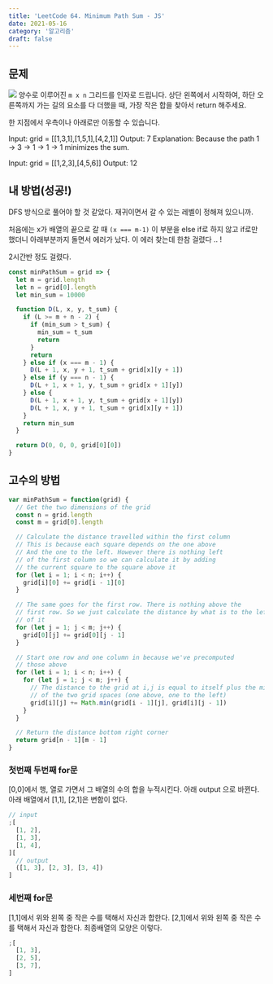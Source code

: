 ```yaml
---
title: 'LeetCode 64. Minimum Path Sum - JS'
date: 2021-05-16
category: '알고리즘'
draft: false
---
```


## 문제

![](https://images.velog.io/images/yonyas/post/216b2fdc-6b14-4432-9bfb-9803b04b3e21/minpath.jpg)
양수로 이루어진 `m x n` 그리드를 인자로 드립니다.
상단 왼쪽에서 시작하여, 하단 오른쪽까지 가는 길의 요소를 다 더했을 때,
가장 작은 합을 찾아서 return 해주세요.

한 지점에서 우측이나 아래로만 이동할 수 있습니다.

Input: grid = [[1,3,1],[1,5,1],[4,2,1]]
Output: 7
Explanation: Because the path 1 → 3 → 1 → 1 → 1 minimizes the sum.

Input: grid = [[1,2,3],[4,5,6]]
Output: 12

## 내 방법(성공!)

DFS 방식으로 풀어야 할 것 같았다. 재귀이면서 갈 수 있는 레벨이 정해져 있으니까.

처음에는 x가 배열의 끝으로 갈 때 `(x === m-1)` 이 부분을 else if로 하지 않고 if로만 했더니 아래부분까지 돌면서 에러가 났다.
이 에러 찾는데 한참 걸렸다 .. !

2시간반 정도 걸렸다.

```js
const minPathSum = grid => {
  let m = grid.length
  let n = grid[0].length
  let min_sum = 10000

  function D(L, x, y, t_sum) {
    if (L >= m + n - 2) {
      if (min_sum > t_sum) {
        min_sum = t_sum
        return
      }
      return
    } else if (x === m - 1) {
      D(L + 1, x, y + 1, t_sum + grid[x][y + 1])
    } else if (y === n - 1) {
      D(L + 1, x + 1, y, t_sum + grid[x + 1][y])
    } else {
      D(L + 1, x + 1, y, t_sum + grid[x + 1][y])
      D(L + 1, x, y + 1, t_sum + grid[x][y + 1])
    }
    return min_sum
  }

  return D(0, 0, 0, grid[0][0])
}
```

## 고수의 방법

```js
var minPathSum = function(grid) {
  // Get the two dimensions of the grid
  const n = grid.length
  const m = grid[0].length

  // Calculate the distance travelled within the first column
  // This is because each square depends on the one above
  // And the one to the left. However there is nothing left
  // of the first column so we can calculate it by adding
  // the current square to the square above it
  for (let i = 1; i < n; i++) {
    grid[i][0] += grid[i - 1][0]
  }

  // The same goes for the first row. There is nothing above the
  // first row. So we just calculate the distance by what is to the left
  // of it
  for (let j = 1; j < m; j++) {
    grid[0][j] += grid[0][j - 1]
  }

  // Start one row and one column in because we've precomputed
  // those above
  for (let i = 1; i < n; i++) {
    for (let j = 1; j < m; j++) {
      // The distance to the grid at i,j is equal to itself plus the minimum
      // of the two grid spaces (one above, one to the left)
      grid[i][j] += Math.min(grid[i - 1][j], grid[i][j - 1])
    }
  }

  // Return the distance bottom right corner
  return grid[n - 1][m - 1]
}
```

### 첫번째 두번째 for문

[0,0]에서 행, 열로 가면서 그 배열의 수의 합을 누적시킨다.
아래 output 으로 바뀐다.
아래 배열에서 [1,1], [2,1]은 변함이 없다.

```js
// input
;[
  [1, 2],
  [1, 3],
  [1, 4],
][
  // output
  ([1, 3], [2, 3], [3, 4])
]
```

### 세번째 for문

[1,1]에서 위와 왼쪽 중 작은 수를 택해서 자신과 합한다.
[2,1]에서 위와 왼쪽 중 작은 수를 택해서 자신과 합한다.
최종배열의 모양은 이렇다.

```js
;[
  [1, 3],
  [2, 5],
  [3, 7],
]
```

